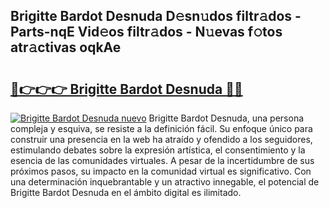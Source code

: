 ## Brigitte Bardot Desnuda D𝚎sn𝚞dos filtr𝚊dos - Parts-nqE Vid𝚎os filtr𝚊dos - N𝚞evas f𝚘tos atr𝚊ctivas oqkAe

# <h2><a href="http://mb26ln.tromn.icu/?c=Brigitte+Bardot+Desnuda">🔗👉👉👉 Brigitte Bardot Desnuda 🔗🔗</a></h2>

[![Brigitte Bardot Desnuda nuevo](https://i.imgur.com/pEAQMta.gif)](http://mb26ln.tromn.icu/?c=Brigitte+Bardot+Desnuda)
Brigitte Bardot Desnuda, una persona compleja y esquiva, se resiste a la definición fácil. Su enfoque único para construir una presencia en la web ha atraído y ofendido a los seguidores, estimulando debates sobre la expresión artística, el consentimiento y la esencia de las comunidades virtuales. A pesar de la incertidumbre de sus próximos pasos, su impacto en la comunidad virtual es significativo. Con una determinación inquebrantable y un atractivo innegable, el potencial de Brigitte Bardot Desnuda en el ámbito digital es ilimitado.

